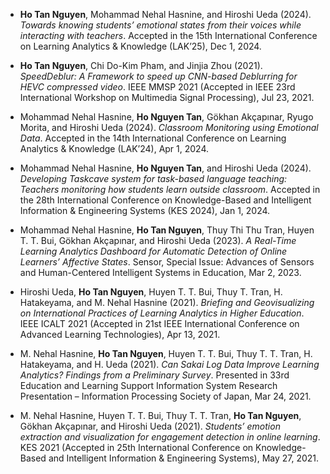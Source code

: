 - **Ho Tan Nguyen**, Mohammad Nehal Hasnine, and Hiroshi Ueda (2024). _Towards knowing students’ emotional states from their voices while interacting with teachers_. Accepted in the 15th International Conference on Learning Analytics & Knowledge (LAK’25), Dec 1, 2024.

- **Ho Tan Nguyen**, Chi Do-Kim Pham, and Jinjia Zhou (2021). _SpeedDeblur: A Framework to speed up CNN-based Deblurring for HEVC compressed video_. IEEE MMSP 2021 (Accepted in IEEE 23rd International Workshop on Multimedia Signal Processing), Jul 23, 2021.

- Mohammad Nehal Hasnine, **Ho Nguyen Tan**, Gökhan Akçapınar, Ryugo Morita, and Hiroshi Ueda (2024). _Classroom Monitoring using Emotional Data_. Accepted in the 14th International Conference on Learning Analytics & Knowledge (LAK’24), Apr 1, 2024.

- Mohammad Nehal Hasnine, **Ho Nguyen Tan**, and Hiroshi Ueda (2024). _Developing Taskcave system for task-based language teaching: Teachers monitoring how students learn outside classroom_. Accepted in the 28th International Conference on Knowledge-Based and Intelligent Information & Engineering Systems (KES 2024), Jan 1, 2024.

- Mohammad Nehal Hasnine, **Ho Tan Nguyen**, Thuy Thi Thu Tran, Huyen T. T. Bui, Gökhan Akçapınar, and Hiroshi Ueda (2023). _A Real-Time Learning Analytics Dashboard for Automatic Detection of Online Learners’ Affective States_. Sensor, Special Issue: Advances of Sensors and Human-Centered Intelligent Systems in Education, Mar 2, 2023.

- Hiroshi Ueda, **Ho Tan Nguyen**, Huyen T. T. Bui, Thuy T. Tran, H. Hatakeyama, and M. Nehal Hasnine (2021). _Briefing and Geovisualizing on International Practices of Learning Analytics in Higher Education_. IEEE ICALT 2021 (Accepted in 21st IEEE International Conference on Advanced Learning Technologies), Apr 13, 2021.

- M. Nehal Hasnine, **Ho Tan Nguyen**, Huyen T. T. Bui, Thuy T. T. Tran, H. Hatakeyama, and H. Ueda (2021). _Can Sakai Log Data Improve Learning Analytics? Findings from a Preliminary Survey_. Presented in 33rd Education and Learning Support Information System Research Presentation – Information Processing Society of Japan, Mar 24, 2021.

- M. Nehal Hasnine, Huyen T. T. Bui, Thuy T. T. Tran, **Ho Tan Nguyen**, Gökhan Akçapınar, and Hiroshi Ueda (2021). _Students’ emotion extraction and visualization for engagement detection in online learning_. KES 2021 (Accepted in 25th International Conference on Knowledge-Based and Intelligent Information & Engineering Systems), May 27, 2021.
